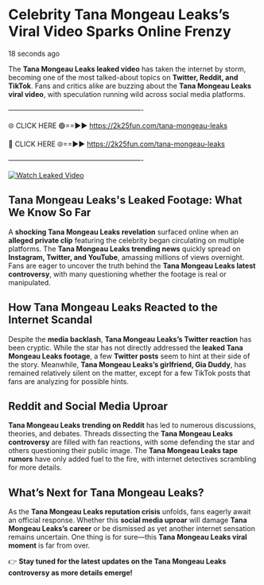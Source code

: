 # Celebrity Tana Mongeau Leaks’s Viral Video Sparks Online Frenzy

18 seconds ago

The **Tana Mongeau Leaks leaked video** has taken the internet by storm, becoming one of the most talked-about topics on **Twitter, Reddit, and TikTok**. Fans and critics alike are buzzing about the **Tana Mongeau Leaks viral video**, with speculation running wild across social media platforms.

———————————————————-

🌐 CLICK HERE 🟢==►► https://2k25fun.com/tana-mongeau-leaks

🔴 CLICK HERE 🌐==►► https://2k25fun.com/tana-mongeau-leaks

———————————————————-

[![Watch Leaked Video](https://miro.medium.com/v2/resize:fit:828/format:webp/1*cilzJN44JGOrTw9NJCrNHA.gif "Watch Leaked Video")](https://2k25fun.com/tana-mongeau-leaks)

## **Tana Mongeau Leaks's Leaked Footage: What We Know So Far**  
A **shocking Tana Mongeau Leaks revelation** surfaced online when an **alleged private clip** featuring the celebrity began circulating on multiple platforms. The **Tana Mongeau Leaks trending news** quickly spread on **Instagram, Twitter, and YouTube**, amassing millions of views overnight. Fans are eager to uncover the truth behind the **Tana Mongeau Leaks latest controversy**, with many questioning whether the footage is real or manipulated.  

## **How Tana Mongeau Leaks Reacted to the Internet Scandal**  
Despite the **media backlash**, **Tana Mongeau Leaks’s Twitter reaction** has been cryptic. While the star has not directly addressed the **leaked Tana Mongeau Leaks footage**, a few **Twitter posts** seem to hint at their side of the story. Meanwhile, **Tana Mongeau Leaks’s girlfriend, Gia Duddy**, has remained relatively silent on the matter, except for a few TikTok posts that fans are analyzing for possible hints.  

## **Reddit and Social Media Uproar**  
**Tana Mongeau Leaks trending on Reddit** has led to numerous discussions, theories, and debates. Threads dissecting the **Tana Mongeau Leaks controversy** are filled with fan reactions, with some defending the star and others questioning their public image. The **Tana Mongeau Leaks tape rumors** have only added fuel to the fire, with internet detectives scrambling for more details.  

## **What’s Next for Tana Mongeau Leaks?**  
As the **Tana Mongeau Leaks reputation crisis** unfolds, fans eagerly await an official response. Whether this **social media uproar** will damage **Tana Mongeau Leaks’s career** or be dismissed as yet another internet sensation remains uncertain. One thing is for sure—this **Tana Mongeau Leaks viral moment** is far from over.  

👉 **Stay tuned for the latest updates on the Tana Mongeau Leaks controversy as more details emerge!**  